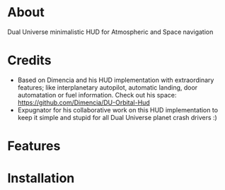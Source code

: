 # About
Dual Universe minimalistic HUD for Atmospheric and Space navigation


# Credits
* Based on Dimencia and his HUD implementation with extraordinary features; like interplanetary autopilot, automatic landing, door automatation or fuel information. Check out his space: https://github.com/Dimencia/DU-Orbital-Hud
* Expugnator for his collaborative work on this HUD implementation to keep it simple and stupid for all Dual Universe planet crash drivers :)


# Features


# Installation
